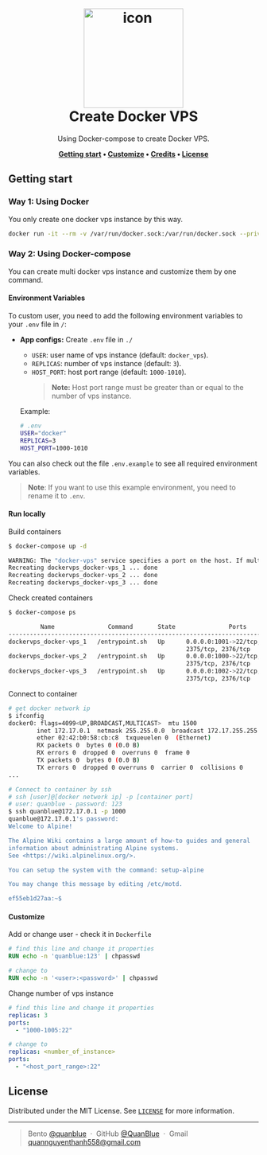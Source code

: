 <h1 align="center">
  <img src="./../assets/../dockervps/assets/docker-logo.png" alt="icon" width="200"></img>
  <br>
  <b>Create Docker VPS</b>
</h1>

<p align="center">Using Docker-compose to create Docker VPS.</p>

<p align="center">
  <b>
    <a href="#getting-start">Getting start</a> •
    <a href="#customize">Customize</a> •
    <a href="#credits">Credits</a> •
    <a href="#license">License</a>
  </b>
</p>

## Getting start

### Way 1: Using Docker

You only create one docker vps instance by this way.

```sh
docker run -it --rm -v /var/run/docker.sock:/var/run/docker.sock --privileged docker:dind sh
```

### Way 2: Using Docker-compose

You can create multi docker vps instance and customize them by one command.

#### Environment Variables

To custom user, you need to add the following environment variables to your `.env` file in `/`:

-  **App configs:** Create `.env` file in `./`

   -  `USER`: user name of vps instance (default: `docker_vps`).
   -  `REPLICAS`: number of vps instance (default: `3`).
   -  `HOST_PORT`: host port range (default: `1000-1010`).
      > **Note:** Host port range must be greater than or equal to the number of vps instance.

   Example:

   ```sh
   # .env
   USER="docker"
   REPLICAS=3
   HOST_PORT=1000-1010
   ```

You can also check out the file `.env.example` to see all required environment variables.

> **Note**: If you want to use this example environment, you need to rename it to `.env`.

#### Run locally

Build containers

```sh
$ docker-compose up -d

WARNING: The "docker-vps" service specifies a port on the host. If multiple containers for this service are created on a single host, the port will clash.
Recreating dockervps_docker-vps_1 ... done
Recreating dockervps_docker-vps_2 ... done
Recreating dockervps_docker-vps_3 ... done
```

Check created containers

```sh
$ docker-compose ps

         Name               Command       State               Ports
--------------------------------------------------------------------------------
dockervps_docker-vps_1   /entrypoint.sh   Up      0.0.0.0:1001->22/tcp,
                                                  2375/tcp, 2376/tcp
dockervps_docker-vps_2   /entrypoint.sh   Up      0.0.0.0:1000->22/tcp,
                                                  2375/tcp, 2376/tcp
dockervps_docker-vps_3   /entrypoint.sh   Up      0.0.0.0:1002->22/tcp,
                                                  2375/tcp, 2376/tcp
```

Connect to container

```sh
# get docker network ip
$ ifconfig
docker0: flags=4099<UP,BROADCAST,MULTICAST>  mtu 1500
        inet 172.17.0.1  netmask 255.255.0.0  broadcast 172.17.255.255
        ether 02:42:b0:58:cb:c8  txqueuelen 0  (Ethernet)
        RX packets 0  bytes 0 (0.0 B)
        RX errors 0  dropped 0  overruns 0  frame 0
        TX packets 0  bytes 0 (0.0 B)
        TX errors 0  dropped 0 overruns 0  carrier 0  collisions 0
...

# Connect to container by ssh
# ssh [user]@[docker network ip] -p [container port]
# user: quanblue - password: 123
$ ssh quanblue@172.17.0.1 -p 1000
quanblue@172.17.0.1's password:
Welcome to Alpine!

The Alpine Wiki contains a large amount of how-to guides and general
information about administrating Alpine systems.
See <https://wiki.alpinelinux.org/>.

You can setup the system with the command: setup-alpine

You may change this message by editing /etc/motd.

ef55eb1d27aa:~$

```

#### Customize

Add or change user - check it in `Dockerfile`

```dockerfile
# find this line and change it properties
RUN echo -n 'quanblue:123' | chpasswd

# change to
RUN echo -n '<user>:<password>' | chpasswd
```

Change number of vps instance

```yml
# find this line and change it properties
replicas: 3
ports:
  - "1000-1005:22"

# change to
replicas: <number_of_instance>
ports:
  - "<host_port_range>:22"

```

## License

Distributed under the MIT License. See <a href="../LICENSE">`LICENSE`</a> for more information.

---

> Bento [@quanblue](https://bento.me/quanblue) &nbsp;&middot;&nbsp;
> GitHub [@QuanBlue](https://github.com/QuanBlue) &nbsp;&middot;&nbsp; Gmail quannguyenthanh558@gmail.com
